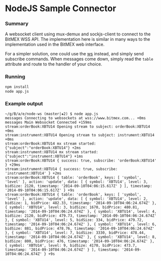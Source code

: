 # NodeJS Sample Connector

### Summary

A websocket client using mux-demux and sockjs-client to connect to the BitMEX WSS API. The implementation here
is similar in many ways to the implementation used in the BitMEX web interface.

For a simpler solution, one could use the [ws](https://github.com/einaros/ws) instead, and simply
send subscribe commands. When messages come down, simply read the `table` attribute and route to the handler
of your choice.

### Running

```bash
npm install
node app.js
```

### Example output

```
~/g/B/a/e/node-ws (master|✚2) $ node app.js
messages Connecting to websockets at wss://www.bitmex.com... +0ms
messages Main Websocket Connected +159ms
stream:orderBook:XBTU14 Opening stream to subject: orderBook:XBTU14 +0ms
stream:instrument:XBTU14 Opening stream to subject: instrument:XBTU14 +0ms
stream:orderBook:XBTU14 mx stream started: {"subject":"orderBook:XBTU14"} +2ms
stream:instrument:XBTU14 mx stream started: {"subject":"instrument:XBTU14"} +1ms
stream:orderBook:XBTU14 { success: true, subscribe: 'orderBook:XBTU14' } +29ms
stream:instrument:XBTU14 { success: true, subscribe: 'instrument:XBTU14' } +2ms
stream:orderBook:XBTU14 { table: 'orderBook', keys: [ 'symbol', 'level' ], action: 'update', data: [ { symbol: 'XBTU14', level: 3, bidSize: 2120, timestamp: '2014-09-10T04:06:15.617Z' } ], timestamp: '2014-09-10T04:06:15.617Z' } +9s
stream:orderBook:XBTU14 { table: 'orderBook', keys: [ 'symbol', 'level' ], action: 'update', data: [ { symbol: 'XBTU14', level: 2, bidSize: 1, bidPrice: 482.33, timestamp: '2014-09-10T04:06:24.674Z' }, { symbol: 'XBTU14', level: 3, bidSize: 1670, bidPrice: 480.81, timestamp: '2014-09-10T04:06:24.674Z' }, { symbol: 'XBTU14', level: 4, bidSize: 2120, bidPrice: 479.73, timestamp: '2014-09-10T04:06:24.674Z' }, { symbol: 'XBTU14', level: 5, bidSize: 334, bidPrice: 479.72, timestamp: '2014-09-10T04:06:24.674Z' }, { symbol: 'XBTU14', level: 6, bidSize: 881, bidPrice: 478.76, timestamp: '2014-09-10T04:06:24.674Z' }, { symbol: 'XBTU14', level: 7, bidSize: 3330, bidPrice: 478.44, timestamp: '2014-09-10T04:06:24.674Z' }, { symbol: 'XBTU14', level: 8, bidSize: 800, bidPrice: 476, timestamp: '2014-09-10T04:06:24.674Z' }, { symbol: 'XBTU14', level: 9, bidSize: 4170, bidPrice: 473.7, timestamp: '2014-09-10T04:06:24.674Z' } ], timestamp: '2014-09-10T04:06:24.674Z' } +9s
```
